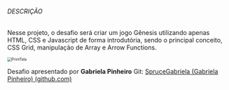 ###### DESCRIÇÃO

Nesse projeto, o desafio será criar um jogo Gênesis utilizando apenas HTML, CSS e Javascript de forma introdutória, sendo o principal conceito, CSS Grid, manipulação de Array e Arrow Functions.



<img src="./assets/img/PrintTela.PNG" alt="PrintTela" style="zoom:60%;" />





Desafio apresentado por **Gabriela Pinheiro** Git: [SpruceGabriela (Gabriela Pinheiro) (github.com)](https://github.com/SpruceGabriela)
